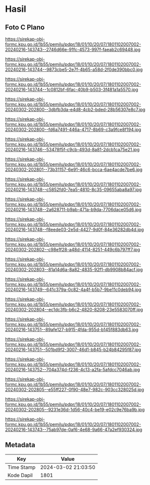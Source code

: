 # Hasil

## Foto C Plano

https://sirekap-obj-formc.kpu.go.id/1b55/pemilu/pdpr/18/01/10/20/07/1801102007002-20240216-143743--2746d66e-91fc-4573-997f-faeab2c69448.jpg

https://sirekap-obj-formc.kpu.go.id/1b55/pemilu/pdpr/18/01/10/20/07/1801102007002-20240216-143744--9873cbe5-2e7f-4b65-a58d-2f0de390bbc0.jpg

https://sirekap-obj-formc.kpu.go.id/1b55/pemilu/pdpr/18/01/10/20/07/1801102007002-20240216-143744--1c0812bf-6fac-40b9-b503-3f481a1a5570.jpg

https://sirekap-obj-formc.kpu.go.id/1b55/pemilu/pdpr/18/01/10/20/07/1801102007002-20240302-202800--3dbfb3da-e4d8-4cb2-bded-28b56307e8c7.jpg

https://sirekap-obj-formc.kpu.go.id/1b55/pemilu/pdpr/18/01/10/20/07/1801102007002-20240302-202800--fd6a7491-446a-4717-8b69-c3a9fce8f194.jpg

https://sirekap-obj-formc.kpu.go.id/1b55/pemilu/pdpr/18/01/10/20/07/1801102007002-20240216-143746--53478f5f-c9cb-493d-8a81-2dcb1ca75e21.jpg

https://sirekap-obj-formc.kpu.go.id/1b55/pemilu/pdpr/18/01/10/20/07/1801102007002-20240302-202801--73b31157-6e91-46c6-bcca-6ae4acde7be6.jpg

https://sirekap-obj-formc.kpu.go.id/1b55/pemilu/pdpr/18/01/10/20/07/1801102007002-20240216-143748--c5852fd0-7ea5-4810-8c35-09655aba8a97.jpg

https://sirekap-obj-formc.kpu.go.id/1b55/pemilu/pdpr/18/01/10/20/07/1801102007002-20240216-143748--2a628711-b9ab-471a-b9da-7706dace05d6.jpg

https://sirekap-obj-formc.kpu.go.id/1b55/pemilu/pdpr/18/01/10/20/07/1801102007002-20240216-143748--f8eede03-2e5d-4427-9d0f-84e36282db4d.jpg

https://sirekap-obj-formc.kpu.go.id/1b55/pemilu/pdpr/18/01/10/20/07/1801102007002-20240302-202802--c98e1f28-a48d-4114-8251-449c6b797ff7.jpg

https://sirekap-obj-formc.kpu.go.id/1b55/pemilu/pdpr/18/01/10/20/07/1801102007002-20240302-202803--81a14d6a-8a82-4835-92f1-db9908b84acf.jpg

https://sirekap-obj-formc.kpu.go.id/1b55/pemilu/pdpr/18/01/10/20/07/1801102007002-20240216-143749--641c379a-0c82-4a4f-b5b7-9be11c0deb94.jpg

https://sirekap-obj-formc.kpu.go.id/1b55/pemilu/pdpr/18/01/10/20/07/1801102007002-20240302-202804--ec1dc3fb-b6c2-4820-8208-23e5583070ff.jpg

https://sirekap-obj-formc.kpu.go.id/1b55/pemilu/pdpr/18/01/10/20/07/1801102007002-20240216-143751--89afe127-b915-4fda-955d-b145f883db63.jpg

https://sirekap-obj-formc.kpu.go.id/1b55/pemilu/pdpr/18/01/10/20/07/1801102007002-20240216-143751--501bd9f2-3007-46d1-b845-b24b84295f87.jpg

https://sirekap-obj-formc.kpu.go.id/1b55/pemilu/pdpr/18/01/10/20/07/1801102007002-20240216-143752--704a374d-f236-4c13-a2fa-5afdcc7046ab.jpg

https://sirekap-obj-formc.kpu.go.id/1b55/pemilu/pdpr/18/01/10/20/07/1801102007002-20240302-202805--e55ff227-0f90-48e7-982c-903cc328025d.jpg

https://sirekap-obj-formc.kpu.go.id/1b55/pemilu/pdpr/18/01/10/20/07/1801102007002-20240302-202805--9231e36d-1d56-40c4-be19-e02c9e76ba9b.jpg

https://sirekap-obj-formc.kpu.go.id/1b55/pemilu/pdpr/18/01/10/20/07/1801102007002-20240216-143743--75ab97de-0af6-4e68-9a66-47a2ef930324.jpg


## Metadata

| Key        | Value               |
| ---------- | ------------------- |
| Time Stamp | 2024-03-02 21:03:50 |
| Kode Dapil | 1801                |



